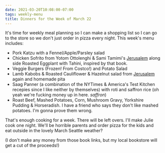 ```yaml
---
date: 2021-03-20T10:08:00-07:00
tags: weekly-menu
title: Dinners for the Week of March 22
---
```


It's time for weekly meal planning so I can make a shopping list so I can go to the store so we don't just order in pizza every night.  This week's menu includes:

* Pork Katzu with a Fennel/Apple/Parsley salad
* Chicken Sofrito from Yotom Ottolenghi & Sami Tamimi's [Jerusalem](https://bookshop.org/books/jerusalem-a-cookbook/9781607743941) along side Roasted Eggplant with Tahini, inspired by that book.
* Veggie Burgers (Frozen! From Costco!) and Potato Salad
* Lamb Kabobs & Roasted Cauliflower & Hazelnut salad from [Jerusalem](https://bookshop.org/books/jerusalem-a-cookbook/9781607743941) again and homemade pita
* Saag Panner (a combination of the NYTimes & America's Test Kitchen recepies since I like neither by themselves) with roti and saffron rice (oh yeah we're fucking money up in here. _saffron_)
* Roast Beef, Mashed Potatoes, Corn, Mushroom Gravy, Yorkshire Pudding & Horseradish. I have a friend who says they don't like mashed potatoes. I'm gonna prove them wrong.

That's enough cooking for a week.  There will be left overs.  I'll make Julie cook one night.  We'll be horrible parents and order pizza for the kids and eat outside in the lovely March Seattle weather?

(I don't make any money from those book links, but my local bookstore will get a cut of the proceeds!)

